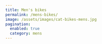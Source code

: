 ```yaml
---
title: Men's bikes
permalink: /mens-bikes/
image: /assets/images/cat-bikes-mens.jpg
pagination: 
  enabled: true
  category: mens
---
```

